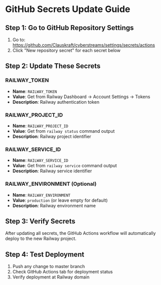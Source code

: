 # GitHub Secrets Update Guide

## Step 1: Go to GitHub Repository Settings
1. Go to: https://github.com/Clauskraft/cyberstreams/settings/secrets/actions
2. Click "New repository secret" for each secret below

## Step 2: Update These Secrets

### RAILWAY_TOKEN
- **Name**: `RAILWAY_TOKEN`
- **Value**: Get from Railway Dashboard → Account Settings → Tokens
- **Description**: Railway authentication token

### RAILWAY_PROJECT_ID
- **Name**: `RAILWAY_PROJECT_ID`
- **Value**: Get from `railway status` command output
- **Description**: Railway project identifier

### RAILWAY_SERVICE_ID
- **Name**: `RAILWAY_SERVICE_ID`
- **Value**: Get from `railway service` command output
- **Description**: Railway service identifier

### RAILWAY_ENVIRONMENT (Optional)
- **Name**: `RAILWAY_ENVIRONMENT`
- **Value**: `production` (or leave empty for default)
- **Description**: Railway environment name

## Step 3: Verify Secrets
After updating all secrets, the GitHub Actions workflow will automatically deploy to the new Railway project.

## Step 4: Test Deployment
1. Push any change to master branch
2. Check GitHub Actions tab for deployment status
3. Verify deployment at Railway domain